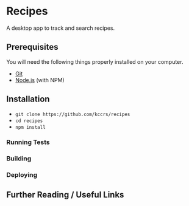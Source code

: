# Recipes

A desktop app to track and search recipes.

## Prerequisites

You will need the following things properly installed on your computer.

* [Git](https://git-scm.com/)
* [Node.js](https://nodejs.org/) (with NPM)

## Installation
* `git clone https://github.com/kccrs/recipes`
* `cd recipes`
* `npm install`


### Running Tests

<!-- * `ember test` -->

### Building

<!-- * `ember build` (development) -->
<!-- * `ember build --environment production` (production) -->

### Deploying
<!-- TODO:  Specify what it takes to deploy your app.
-->

## Further Reading / Useful Links
